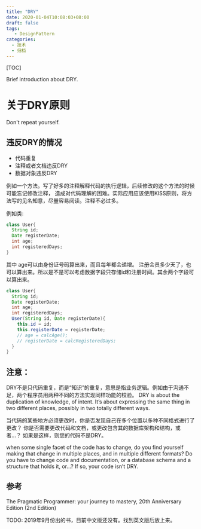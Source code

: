 ```yaml
---
title: "DRY"
date: 2020-01-04T10:08:03+08:00
draft: false
tags: 
   - DesignPattern
categories:
  - 技术
  - 归档
---
```


[TOC]

 Brief introduction about DRY.

<!--more-->

# 关于DRY原则

Don't repeat yourself.

## 违反DRY的情况

- 代码重复
- 注释或者文档违反DRY
- 数据对象违反DRY

例如一个方法。写了好多的注释解释代码的执行逻辑，后续修改的这个方法的时候可能忘记修改注释，
造成对代码理解的困难。实际应用应该使用KISS原则，将方法写的见名知意，尽量容易阅读。注释不必过多。

例如类:

```java
class User{
  String id;
  Date registerDate;
  int age;
  int registeredDays;
}
```

其中 age可以由身份证号码算出来，而且每年都会递增。
注册会员多少天了，也可以算出来。所以是不是可以考虑数据字段只存储id和注册时间。其余两个字段可以算出来。

```java
class User{
  String id;
  Date registerDate;
  int age;
  int registeredDays;
  User(String id, Date registerDate){
    this.id = id;
    this.registerDate = registerDate;
    // age = calcAge();
    // registerDate = calcRegisteredDays;
  }
}
```

## 注意：

DRY不是只代码重复，而是“知识”的重复，意思是指业务逻辑。例如由于沟通不足，两个程序员用两种不同的方法实现同样功能的校验。
DRY is about the duplication of knowledge, of intent. It’s about expressing the same thing in two different places, possibly in two totally different ways.

当代码的某些地方必须更改时，你是否发现自己在多个位置以多种不同格式进行了更改？ 你是否需要更改代码和文档，或更改包含其的数据库架构和结构，或者…？ 如果是这样，则您的代码不是DRY。

when some single facet of the code has to change, do you find yourself making that change in multiple places, and in multiple different formats? Do you have to change code and documentation, or a database schema and a structure that holds it, or…? If so, your code isn’t DRY.

## 参考
The Pragmatic Programmer: your journey to mastery, 20th Anniversary Edition (2nd Edition)

TODO: 2019年9月份出的书，目前中文版还没有。找到英文版后放上来。